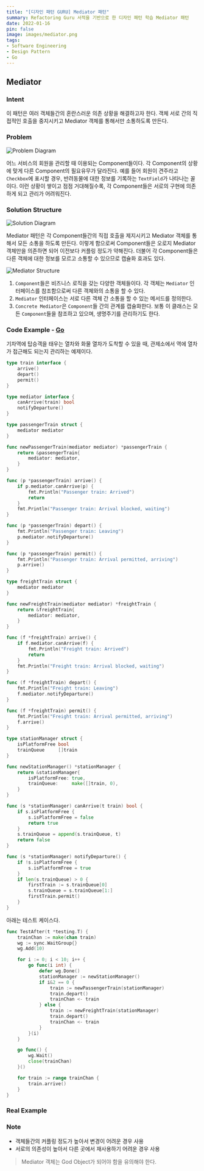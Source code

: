 ```yaml
---
title: "[디자인 패턴 GURU] Mediator 패턴"
summary: Refactoring Guru 서적을 기반으로 한 디자인 패턴 학습 Mediator 패턴
date: 2022-01-16
pin: false
image: images/mediator.png
tags:
- Software Engineering
- Design Pattern
- Go
---
```


## Mediator

### Intent

이 패턴은 여러 객체들간의 혼란스러운 의존 상황을 해결하고자 한다. 객체 서로 간의 직접적인 호출을 중지시키고 Mediator 객체를 통해서만 소통하도록 만든다.

### Problem

![Problem Diagram[^1]](images/mediator-problem1-en.png)

어느 서비스의 회원을 관리할 때 이용되는 Component들이다. 각 Component의 상황에 맞게 다른 Component의 필요유무가 달라진다. 예를 들어 회원이 견주라고 `Checkbox`에 표시할 경우, 반려동물에 대한 정보를 기록하는 `TextField`가 나타나는 꼴이다. 이런 상황이 쌓이고 점점 거대해질수록, 각 Component들은 서로의 구현에 의존하게 되고 관리가 어려워진다.

### Solution Structure

![Solution Diagram[^1]](images/mediator-solution1-en.png)

Mediator 패턴은 각 Component들간의 직접 호출을 제지시키고 Mediator 객체를 통해서 모든 소통을 하도록 만든다. 이렇게 함으로써 Component들은 오로지 Mediator 객체만을 의존하면 되어 이전보다 커플링 정도가 약해진다. 더불어 각 Component들은 다른 객체에 대한 정보를 모르고 소통할 수 있으므로 캡슐화 효과도 있다.

![Mediator Structure[^1]](images/mediator-structure.png)

1. `Component`들은 비즈니스 로직을 갖는 다양한 객체들이다. 각 객체는 `Mediator` 인터페이스를 참조함으로써 다른 객체와의 소통을 할 수 있다.
2. `Mediator` 인터페이스는 서로 다른 객체 간 소통을 할 수 있는 메서드를 정의한다.
3. `Concrete Mediator`은 `Component`들 간의 관계를 캡슐화한다. 보통 이 클래스는 모든 `Component`들을 참조하고 있으며, 생명주기를 관리하기도 한다.

### Code Example - [Go](https://github.com/joonparkhere/records/tree/main/design-pattern/project/hello-behavioral-pattern/mediator)

기차역에 탑승객을 태우는 열차와 화물 열차가 도착할 수 있을 때, 관제소에서 역에 열차가 접근해도 되는지 관리하는 예제이다.

```go
type train interface {
	arrive()
	depart()
	permit()
}
```

```go
type mediator interface {
	canArrive(train) bool
	notifyDeparture()
}
```

```go
type passengerTrain struct {
	mediator mediator
}

func newPassengerTrain(mediator mediator) *passengerTrain {
	return &passengerTrain{
		mediator: mediator,
	}
}

func (p *passengerTrain) arrive() {
	if p.mediator.canArrive(p) {
		fmt.Println("Passenger train: Arrived")
		return
	}
	fmt.Println("Passenger train: Arrival blocked, waiting")
}

func (p *passengerTrain) depart() {
	fmt.Println("Passenger train: Leaving")
	p.mediator.notifyDeparture()
}

func (p *passengerTrain) permit() {
	fmt.Println("Passenger train: Arrival permitted, arriving")
	p.arrive()
}
```

```go
type freightTrain struct {
	mediator mediator
}

func newFreightTrain(mediator mediator) *freightTrain {
	return &freightTrain{
		mediator: mediator,
	}
}

func (f *freightTrain) arrive() {
	if f.mediator.canArrive(f) {
		fmt.Println("Freight train: Arrived")
		return
	}
	fmt.Println("Freight train: Arrival blocked, waiting")
}

func (f *freightTrain) depart() {
	fmt.Println("Freight train: Leaving")
	f.mediator.notifyDeparture()
}

func (f *freightTrain) permit() {
	fmt.Println("Freight train: Arrival permitted, arriving")
	f.arrive()
}
```

```go
type stationManager struct {
	isPlatformFree bool
	trainQueue     []train
}

func newStationManager() *stationManager {
	return &stationManager{
		isPlatformFree: true,
		trainQueue:     make([]train, 0),
	}
}

func (s *stationManager) canArrive(t train) bool {
	if s.isPlatformFree {
		s.isPlatformFree = false
		return true
	}
	s.trainQueue = append(s.trainQueue, t)
	return false
}

func (s *stationManager) notifyDeparture() {
	if !s.isPlatformFree {
		s.isPlatformFree = true
	}
	if len(s.trainQueue) > 0 {
		firstTrain := s.trainQueue[0]
		s.trainQueue = s.trainQueue[1:]
		firstTrain.permit()
	}
}
```

아래는 테스트 케이스다.

```go
func TestAfter(t *testing.T) {
	trainChan := make(chan train)
	wg := sync.WaitGroup{}
	wg.Add(10)

	for i := 0; i < 10; i++ {
		go func(i int) {
			defer wg.Done()
			stationManager := newStationManager()
			if i&2 == 0 {
				train := newPassengerTrain(stationManager)
				train.depart()
				trainChan <- train
			} else {
				train := newFreightTrain(stationManager)
				train.depart()
				trainChan <- train
			}
		}(i)
	}

	go func() {
		wg.Wait()
		close(trainChan)
	}()

	for train := range trainChan {
		train.arrive()
	}
}
```

### Real Example



### Note

- 객체들간의 커플링 정도가 높아서 변경이 어려운 경우 사용
- 서로의 의존성이 높아서 다른 곳에서 재사용하기 어려운 경우 사용

> Mediator 객체는 God Object가 되어야 함을 유의해야 한다.

[^1]: [Mediator Origin](https://refactoring.guru/design-patterns/mediator)
